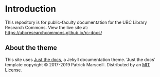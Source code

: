 # Introduction

This repository is for public-faculty documentation for the UBC Library Research Commons. View the live site at: https://ubcresearchcommons.github.io/rc-docs/

## About the theme

This site uses [Just the docs](https://pmarsceill.github.io/just-the-docs/), a Jekyll documentation theme. 'Just the docs' template copyright © 2017-2019 Patrick Marsceill. Distributed by an [MIT License](http://opensource.org/licenses/MIT).
